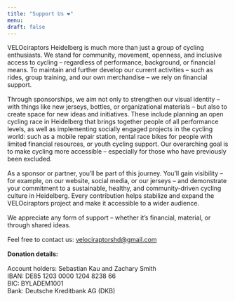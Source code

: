 ```yaml
---
title: "Support Us ❤"
menu:
draft: false
---
```

<div style="margin-top: 1.0rem;"></div>

VELOciraptors Heidelberg is much more than just a group of cycling enthusiasts. We stand for community, movement, openness, and inclusive access to cycling – regardless of performance, background, or financial means. To maintain and further develop our current activities – such as rides, group training, and our own merchandise – we rely on financial support.  
<div style="margin-top: 1.0rem;"></div>

Through sponsorships, we aim not only to strengthen our visual identity – with things like new jerseys, bottles, or organizational materials – but also to create space for new ideas and initiatives. These include planning an open cycling race in Heidelberg that brings together people of all performance levels, as well as implementing socially engaged projects in the cycling world: such as a mobile repair station, rental race bikes for people with limited financial resources, or youth cycling support. Our overarching goal is to make cycling more accessible – especially for those who have previously been excluded.  
<div style="margin-top: 1.0rem;"></div>

As a sponsor or partner, you’ll be part of this journey. You’ll gain visibility – for example, on our website, social media, or our jerseys – and demonstrate your commitment to a sustainable, healthy, and community-driven cycling culture in Heidelberg. Every contribution helps stabilize and expand the VELOciraptors project and make it accessible to a wider audience.  
<div style="margin-top: 1.0rem;"></div>

We appreciate any form of support – whether it’s financial, material, or through shared ideas.  
<div style="margin-top: 1.0rem;"></div>

Feel free to contact us: velociraptorshd@gmail.com  
<div style="margin-top: 1.0rem;"></div>

**Donation details:**  
<div style="margin-top: 1.0rem;"></div>

Account holders: Sebastian Kau and Zachary Smith  
IBAN: DE85 1203 0000 1204 8238 66  
BIC: BYLADEM1001  
Bank: Deutsche Kreditbank AG (DKB)
